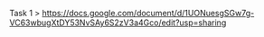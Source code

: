 Task 1 > https://docs.google.com/document/d/1UONuesgSGw7g-VC63wbugXtDY53NvSAy6S2zV3a4Gco/edit?usp=sharing
